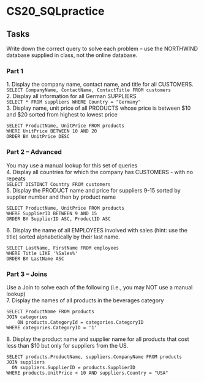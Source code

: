 # CS20_SQLpractice
## Tasks
Write down the correct query to solve each problem – use the NORTHWIND database supplied in 
class, not the online database. 

### Part 1
<t> 1. Display the company name, contact name, and title for all CUSTOMERS. <br>
 ``` SELECT CompanyName, ContactName, ContactTitle FROM customers ``` <br>
<t> 2. Display all information for all German SUPPLIERS <br>
  ``` SELECT * FROM suppliers WHERE Country = "Germany" ``` <br>
<t> 3. Display name, unit price of all PRODUCTS whose price is between $10 and $20 sorted from highest to lowest price <br>
``` 
SELECT ProductName, UnitPrice FROM products 
WHERE UnitPrice BETWEEN 10 AND 20
ORDER BY UnitPrice DESC
```


### Part 2 – Advanced
You may use a manual lookup for this set of queries <br>
<t> 4. Display all countries for which the company has CUSTOMERS - with no repeats <br>
    ``` SELECT DISTINCT Country FROM customers ``` <br>
<t> 5. Display the PRODUCT name and price for suppliers 9-15 sorted by supplier number and then by product name <br>
``` 
SELECT ProductName, UnitPrice FROM products 
WHERE SupplierID BETWEEN 9 AND 15 
ORDER BY SupplierID ASC, ProductID ASC
```
<t> 6. Display the name of all EMPLOYEES involved with sales (hint: use the title) sorted alphabetically by their last name. <br>
  ``` 
  SELECT LastName, FirstName FROM employees 
  WHERE Title LIKE '%Sales%' 
  ORDER BY LastName ASC 
  ```

### Part 3 – Joins
Use a Join to solve each of the following (i.e., you may NOT use a manual lookup) <br>
<t> 7. Display the names of all products in the beverages category <br>
``` 
SELECT ProductName FROM products 
JOIN categories 
	ON products.CategoryId = categories.CategoryID 
WHERE categories.CategoryID = '1' 
 ``` 
<t> 8. Display the product name and supplier name for all products that cost less than $10 but only for suppliers from the US. <br>
  ``` 
SELECT products.ProductName, suppliers.CompanyName FROM products 
JOIN suppliers 
	ON suppliers.SupplierID = products.SupplierID
WHERE products.UnitPrice < 10 AND suppliers.Country = "USA"			     
```
